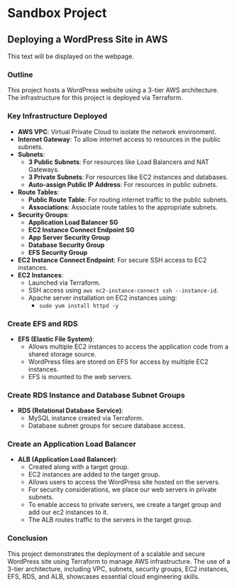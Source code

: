 # Sandbox Project 
## Deploying a WordPress Site in AWS

<!--
<div align="center">
  <img src="https://i.sstatic.net/SZhp7.png" alt="Kubernetes Logo" width="700">
</div>
-->

<!-- This is a single-line comment -->

<!--
  This is a multi-line comment.
  You can add as many lines as you like.
-->

<p>This text will be displayed on the webpage.</p>
<!-- <p>This text will not be displayed because it is commented out.</p> -->


### Outline 
This project hosts a WordPress website using a 3-tier AWS architecture.
The infrastructure for this project is deployed via Terraform.

### Key Infrastructure Deployed 
- **AWS VPC**: Virtual Private Cloud to isolate the network environment.
- **Internet Gateway**: To allow internet access to resources in the public subnets.
- **Subnets**: 
  - **3 Public Subnets**: For resources like Load Balancers and NAT Gateways.
  - **3 Private Subnets**: For resources like EC2 instances and databases.
  - **Auto-assign Public IP Address**: For resources in public subnets.
- **Route Tables**: 
  - **Public Route Table**: For routing internet traffic to the public subnets.
  - **Associations**: Associate route tables to the appropriate subnets.
- **Security Groups**: 
  - **Application Load Balancer SG**
  - **EC2 Instance Connect Endpoint SG**
  - **App Server Security Group**
  - **Database Security Group**
  - **EFS Security Group**
- **EC2 Instance Connect Endpoint**: For secure SSH access to EC2 instances.
- **EC2 Instances**: 
  - Launched via Terraform.
  - SSH access using `aws ec2-instance-connect ssh --instance-id`.
  - Apache server installation on EC2 instances using:
    - `sudo yum install httpd -y`

### Create EFS and RDS 
- **EFS (Elastic File System)**: 
  - Allows multiple EC2 instances to access the application code from a shared storage source.
  - WordPress files are stored on EFS for access by multiple EC2 instances.
  - EFS is mounted to the web servers.

### Create RDS Instance and Database Subnet Groups
- **RDS (Relational Database Service)**: 
  - MySQL instance created via Terraform.
  - Database subnet groups for secure database access.

### Create an Application Load Balancer 
- **ALB (Application Load Balancer)**:
  - Created along with a target group.
  - EC2 instances are added to the target group.
  - Allows users to access the WordPress site hosted on the servers.
  - For security considerations, we place our web servers in private subnets. 
  - To enable access to private servers, we create a target group and add our ec2 instances to it. 
  - The ALB routes traffic to the servers in the target group. 

### Conclusion
This project demonstrates the deployment of a scalable and secure WordPress site using Terraform to manage AWS infrastructure. The use of a 3-tier architecture, including VPC, subnets, security groups, EC2 instances, EFS, RDS, and ALB, showcases essential cloud engineering skills.
